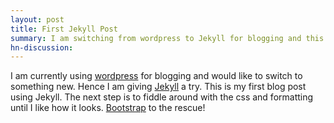 ```yaml
---
layout: post
title: First Jekyll Post
summary: I am switching from wordpress to Jekyll for blogging and this is my first post.
hn-discussion:
---
```


I am currently using [wordpress](http://joshbranchaud.wordpress.com)
for blogging and would like to switch to
something new. Hence I am giving [Jekyll](http://jekyllrb.com)
a try. This is my first blog post
using Jekyll. The next step is to fiddle around with the css and formatting
until I like how it looks.
[Bootstrap](http://twitter.github.com/bootstrap) to the rescue!

